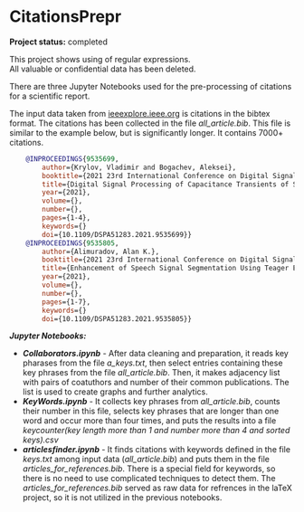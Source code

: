 # CitationsPrepr
**Project status:** completed

This project shows using of regular expressions.  
All valuable or confidential data has been deleted.

There are three Jupyter Notebooks used for the pre-processing of citations for a scientific report.

The input data taken from [ieeexplore.ieee.org](http://ieeexplore.ieee.org) is citations in the bibtex format. The citations has been collected in the file _all_article.bib_. This file is similar to the example below, but is significantly longer. It contains 7000+ citations.
```BibTeX
    @INPROCEEDINGS{9535699,
        author={Krylov, Vladimir and Bogachev, Aleksei},
        booktitle={2021 23rd International Conference on Digital Signal Processing and its Applications (DSPA)}, 
        title={Digital Signal Processing of Capacitance Transients of Semiconductor Devices and Integrated Circuits}, 
        year={2021},
        volume={},
        number={},
        pages={1-4},
        keywords={}
        doi={10.1109/DSPA51283.2021.9535699}}  
    @INPROCEEDINGS{9535805,
        author={Alimuradov, Alan K.},
        booktitle={2021 23rd International Conference on Digital Signal Processing and its Applications (DSPA)}, 
        title={Enhancement of Speech Signal Segmentation Using Teager Energy Operator}, 
        year={2021},
        volume={},
        number={},
        pages={1-7},
        keywords={}
        doi={10.1109/DSPA51283.2021.9535805}}
```

***Jupyter Notebooks:***
- ***Сollaborators.ipynb*** - After data cleaning and preparation, it reads key pharases from the file _a_keys.txt_, then select entries containing these key phrases from the file _all_article.bib_. Then, it makes adjacency list with pairs of coatuthors and number of their common publications. The list is used to create graphs and further analytics.
- ***KeyWords.ipynb*** - It collects key phrases from _all_article.bib_, counts their number in this file, selects key phrases that are longer than one word and occur more than four times, and puts the results into a file _keycounter(key length more than 1 and number more than 4 and sorted keys).csv_
- ***articlesfinder.ipynb*** - It finds citations with keywords defined in the file _keys.txt_ among input data (_all_article.bib_) and puts them in the file _articles_for_references.bib_. There is a special field for keywords, so there is no need to use complicated techniques to detect them. The _articles_for_references.bib_ served as raw data for refrences in the laTeX project, so it is not utilized in the previous notebooks.
